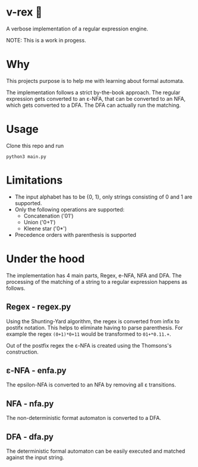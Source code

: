 # v-rex 🦖
A verbose implementation of a regular expression engine.

NOTE: This is a work in progess.

# Why
This projects purpose is to help me with learning about formal automata.

The implementation follows a strict by-the-book approach.
The regular expression gets converted to an ε-NFA, that can be converted to an NFA, which gets
converted to a DFA. The DFA can actually run the matching.

# Usage
Clone this repo and run
```
python3 main.py
```

# Limitations
 * The input alphabet has to be {0, 1}, only strings consisting of 0 and 1 are supported.
 * Only the following operations are supported:
   * Concatenation ('01')
   * Union ('0+1')
   * Kleene star ('0\*')
 * Precedence orders with parenthesis is supported

# Under the hood
The implementation has 4 main parts, Regex, e-NFA, NFA and DFA.
The processing of the matching of a string to a regular expression happens as follows.

## Regex - regex.py
Using the Shunting-Yard algorithm, the regex is converted from infix to postifx notation. This helps
to eliminate having to parse parenthesis. For example the regex `(0+1)*0+11` would be transformed
to `01+*0.11.+`.

Out of the postfix regex the ε-NFA is created using the Thomsons's construction.

## ε-NFA - enfa.py
The epsilon-NFA is converted to an NFA by removing all ε transitions.

## NFA - nfa.py
The non-deterministic format automaton is converted to a DFA.

## DFA - dfa.py
The deterministic formal automaton can be easily executed and matched against the input string.
